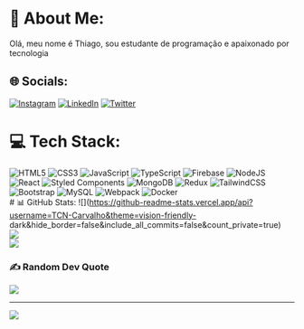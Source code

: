 # 💫 About Me:
Olá, meu nome é Thiago, sou estudante de programação e apaixonado por tecnologia


## 🌐 Socials:
[![Instagram](https://img.shields.io/badge/Instagram-%23E4405F.svg?logo=Instagram&logoColor=white)](https://instagram.com/tcn_pitta/) [![LinkedIn](https://img.shields.io/badge/LinkedIn-%230077B5.svg?logo=linkedin&logoColor=white)](https://linkedin.com/in/thiagocarvalhowebdev/) [![Twitter](https://img.shields.io/badge/Twitter-%231DA1F2.svg?logo=Twitter&logoColor=white)](https://twitter.com/Dev_Carvalho) 

# 💻 Tech Stack:
![HTML5](https://img.shields.io/badge/html5-%23E34F26.svg?style=for-the-badge&logo=html5&logoColor=white) ![CSS3](https://img.shields.io/badge/css3-%231572B6.svg?style=for-the-badge&logo=css3&logoColor=white) ![JavaScript](https://img.shields.io/badge/javascript-%23323330.svg?style=for-the-badge&logo=javascript&logoColor=%23F7DF1E) ![TypeScript](https://img.shields.io/badge/typescript-%23007ACC.svg?style=for-the-badge&logo=typescript&logoColor=white) ![Firebase](https://img.shields.io/badge/firebase-%23039BE5.svg?style=for-the-badge&logo=firebase) ![NodeJS](https://img.shields.io/badge/node.js-6DA55F?style=for-the-badge&logo=node.js&logoColor=white) ![React](https://img.shields.io/badge/react-%2320232a.svg?style=for-the-badge&logo=react&logoColor=%2361DAFB) ![Styled Components](https://img.shields.io/badge/styled--components-DB7093?style=for-the-badge&logo=styled-components&logoColor=white) ![MongoDB](https://img.shields.io/badge/MongoDB-%234ea94b.svg?style=for-the-badge&logo=mongodb&logoColor=white) ![Redux](https://img.shields.io/badge/redux-%23593d88.svg?style=for-the-badge&logo=redux&logoColor=white) ![TailwindCSS](https://img.shields.io/badge/tailwindcss-%2338B2AC.svg?style=for-the-badge&logo=tailwind-css&logoColor=white) ![Bootstrap](https://img.shields.io/badge/bootstrap-%23563D7C.svg?style=for-the-badge&logo=bootstrap&logoColor=white) ![MySQL](https://img.shields.io/badge/mysql-%2300f.svg?style=for-the-badge&logo=mysql&logoColor=white) ![Webpack](https://img.shields.io/badge/webpack-%238DD6F9.svg?style=for-the-badge&logo=webpack&logoColor=black) ![Docker](https://img.shields.io/badge/docker-%230db7ed.svg?style=for-the-badge&logo=docker&logoColor=white)  
                    # 📊 GitHub Stats:
                    ![](https://github-readme-stats.vercel.app/api?username=TCN-Carvalho&theme=vision-friendly-    dark&hide_border=false&include_all_commits=false&count_private=true)<br/>
                    ![](https://github-readme-streak-stats.herokuapp.com/?user=TCN-Carvalho&theme=vision-friendly-dark&hide_border=false)<br/>
                    ![](https://github-readme-stats.vercel.app/api/top-langs/?username=TCN-Carvalho&theme=vision-friendly-dark&hide_border=false&include_all_commits=false&count_private=true&layout=compact)

### ✍️ Random Dev Quote
![](https://quotes-github-readme.vercel.app/api?type=horizontal&theme=radical)

---
[![](https://visitcount.itsvg.in/api?id=TCN-Carvalho&icon=7&color=2)](https://visitcount.itsvg.in)

<!-- Proudly created with GPRM ( https://gprm.itsvg.in ) -->
